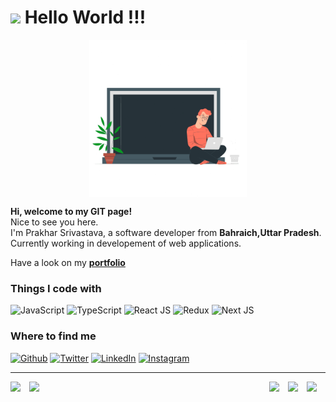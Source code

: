 <h1><img src="https://emojis.slackmojis.com/emojis/images/1531849430/4246/blob-sunglasses.gif?1531849430" width="30"/> Hello World !!!</h1>
<!--https://raw.githubusercontent.com/ami-jugjug/ami-jugjug/main/coding-freak.gif-->
<!-- -->
<p align = "center">
    <img src = "Images/coder.gif" width = "400" style = "display: block;margin-left: auto;margin-right: auto;width: 50%;"/>
<!--https://assets1.lottiefiles.com/packages/lf20_rnfwc4vj.json
    https://media1.tenor.com/images/cd37fa49c983ac905df0016fd5b6a2ee/tenor.gif?itemid=13165216 
-->
</p>
<p>
    <strong>Hi, welcome to my GIT page!</strong></br> Nice to see you here. </br> I'm Prakhar Srivastava, a software developer from <b>Bahraich,Uttar Pradesh</b>.</br>
    Currently working in developement of web applications.
</p>

<p>Have a look on my <strong> <a href = "http://amijugjug.github.io">portfolio </a></strong> </p>
<h3>
   Things I code with
</h3>
<p>
  <img alt="JavaScript" src="https://img.shields.io/badge/JavaScript-%20-crimson"  />
  <img alt="TypeScript" src="https://img.shields.io/badge/TypeScript-%20-lightblue"  />
  <img alt="React JS" src="https://img.shields.io/badge/React%20JS-%20-blue" />
  <img alt="Redux" src="https://img.shields.io/badge/Redux-%20-purple" />
  <img alt="Next JS" src="https://img.shields.io/badge/Next%20JS-%20-black" />
</p>
<!-- <h3>
   Learning new things
</h3>
<p>
  <img alt="HTML" src="https://img.shields.io/badge/HTML-%20-yellow" />
  <img alt="CSS" src="https://img.shields.io/badge/CSS-%20-aqua" />
  <img alt="JavaScript" src="https://img.shields.io/badge/JavaScript-%20-crimson" />
	</p> -->
<h3>Where to find me</h3>
<p>
	 <a href="https://github.com/amijugjug" target="_blank"><img alt="Github" src="https://img.shields.io/badge/GitHub-%2312100E.svg?&style=for-the-badge&logo=Github&logoColor=white" /></a> <a href="https://twitter.com/amijugjug" target="_blank"><img alt="Twitter" src="https://img.shields.io/badge/twitter-%231DA1F2.svg?&style=for-the-badge&logo=twitter&logoColor=white" /></a> <a href="https://www.linkedin.com/in/amijugjug" target="_blank"><img alt="LinkedIn" src="https://img.shields.io/badge/linkedin-%230077B5.svg?&style=for-the-badge&logo=linkedin&logoColor=white" /></a> <a href="https://www.instagram.com/amijugjug" target="_blank"><img alt="Instagram" src="https://img.shields.io/badge/instagram-%230077B5.svg?&style=for-the-badge&logo=instagram&logoColor=purple" /></a>
</p>

------------
<p align='center'>
    <img width="30"  align='left' src="https://media1.giphy.com/media/du3J3cXyzhj75IOgvA/giphy.gif?cid=ecf05e47606xz337xsmht436z15o6q5lfdqfmid86fp0j5qc&rid=giphy.gif">
    <img width="30"  align='right' src="https://media.giphy.com/media/KAq5w47R9rmTuvWOWa/giphy.gif">
    <img width="30"  align='right'  src="https://user-images.githubusercontent.com/42747200/46140125-da084900-c26d-11e8-8ea7-c45ae6306309.png">
    <img width="30"  align='left' src="https://media2.giphy.com/media/SS8CV2rQdlYNLtBCiF/giphy.gif">
    <img width="30"  align='right' src="https://media.giphy.com/media/26n7b7PjSOZJwVCmY/giphy.gif">
</p>
